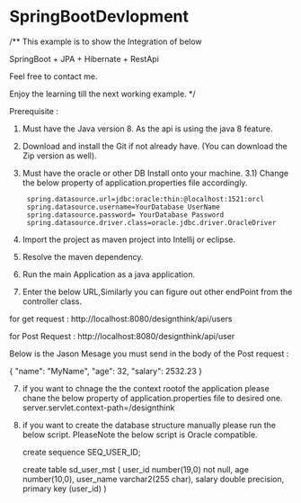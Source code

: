 # SpringBootDevlopment

/**
This example is to show the Integration of below

SpringBoot + JPA + Hibernate + RestApi 

Feel free to contact me.

Enjoy the learning till the next working example.
*/

Prerequisite : 

1) Must have the Java version 8. As the api is using the java 8 feature.
2) Download and install the Git if not already have. (You can download the Zip version as well).
3) Must have the oracle or other DB Install onto your machine.
   3.1) Change the below property of application.properties file accordingly.
   
        spring.datasource.url=jdbc:oracle:thin:@localhost:1521:orcl
        spring.datasource.username=YourDatabase UserName
        spring.datasource.password= YourDatabase Password
        spring.datasource.driver.class=oracle.jdbc.driver.OracleDriver

3) Import the project as maven project into Intellij or eclipse.
4) Resolve the maven dependency.
5) Run the main Application as a java application.
6) Enter the below URL,Similarly you can figure out other endPoint from the controller class.

 for get request : http://localhost:8080/designthink/api/users
 
 for Post Request : http://localhost:8080/designthink/api/user
 
 Below is the Jason Mesage you must send in the body of the Post request :  
 
 {
    "name": "MyName",
    "age": 32,
    "salary": 2532.23
  }
 
 7) if you want to chnage the the context rootof the application please chane the below property of 
    application.properties file to desired one.
    server.servlet.context-path=/designthink
    
 8) if you want to create the database structure manually please run the below script. 
    PleaseNote the below script is Oracle compatible.
 
     create sequence SEQ_USER_ID;
     
     create table sd_user_mst (
            user_id number(19,0) not null,
             age number(10,0),
             user_name varchar2(255 char),
             salary double precision,
             primary key (user_id)
         )
